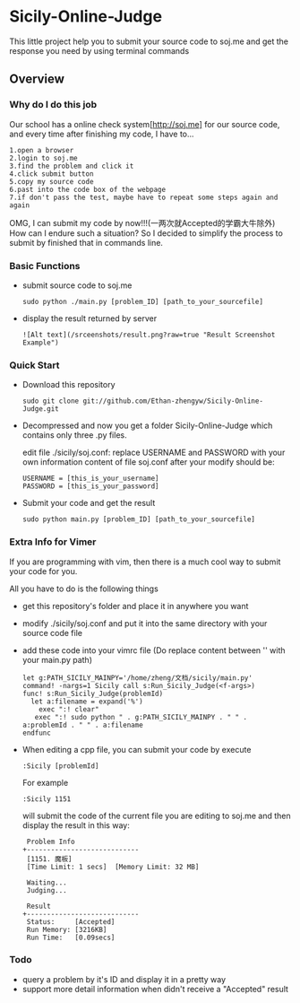 Sicily-Online-Judge
===================

This little project help you to submit your source code to soj.me and get the response you need by using terminal commands

Overview
------------------------
### Why do I do this job
Our school has a online check system[http://soj.me] for our source code, and every time after finishing my code, I have to...
    
    1.open a browser
    2.login to soj.me
    3.find the problem and click it
    4.click submit button
    5.copy my source code
    6.past into the code box of the webpage
    7.if don't pass the test, maybe have to repeat some steps again and again 
      
  OMG, I can submit my code by now!!!(一两次就Accepted的学霸大牛除外)
  How can I endure such a situation? So I decided to simplify the process to submit by finished that in commands line.
### Basic Functions
  - submit source code to soj.me

        sudo python ./main.py [problem_ID] [path_to_your_sourcefile]
  
  - display the result returned by server
  
        ![Alt text](/srceenshots/result.png?raw=true "Result Screenshot Example")
### Quick Start
      
  - Download this repository
        
        sudo git clone git://github.com/Ethan-zhengyw/Sicily-Online-Judge.git
  
  - Decompressed and now you get a folder Sicily-Online-Judge which contains only three .py files.
        
    edit file ./sicily/soj.conf: replace USERNAME and PASSWORD with your own information
    content of file soj.conf after your modify should be:

        USERNAME = [this_is_your_username]
        PASSWORD = [this_is_your_password]
    
  - Submit your code and get the result
      
        sudo python main.py [problem_ID] [path_to_your_sourcefile]

### Extra Info for Vimer
If you are programming with vim, then there is a much cool way to submit your code for you.

All you have to do is the following things
  
  - get this repository's folder and place it in anywhere you want
  - modify ./sicily/soj.conf and put it into the same directory with your source code file
  - add these code into your vimrc file (Do replace content between '' with your main.py path)
  
        let g:PATH_SICILY_MAINPY='/home/zheng/文档/sicily/main.py'
        command! -nargs=1 Sicily call s:Run_Sicily_Judge(<f-args>)
        func! s:Run_Sicily_Judge(problemId)
          let a:filename = expand('%')
	        exec ":! clear"
	       exec ":! sudo python " . g:PATH_SICILY_MAINPY . " " . a:problemId . " " . a:filename
        endfunc
  
  - When editing a cpp file, you can submit your code by execute
  
        :Sicily [problemId]

      For example
        
        :Sicily 1151
        
      will submit the code of the current file you are editing to soj.me and then display the result in this way:
      
         Problem Info
        +----------------------------
         [1151. 魔板]
         [Time Limit: 1 secs]  [Memory Limit: 32 MB]

         Waiting...
         Judging...

         Result
        +----------------------------
         Status:     [Accepted]
         Run Memory: [3216KB]
         Run Time:   [0.09secs]

### Todo
  - query a problem by it's ID and display it in a pretty way
  - support more detail information when didn't receive a "Accepted" result
 
